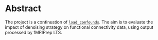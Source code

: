 # Abstract

The project is a continuation of [`load_confounds`](https://github.com/SIMEXP/load_confounds). 
The aim is to evaluate the impact of denoising strategy on functional connectivity data, using output processed by fMRIPrep LTS.
